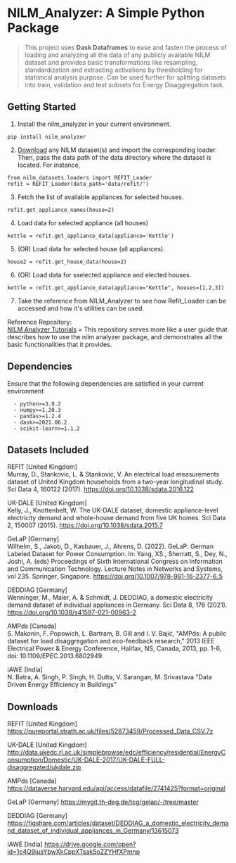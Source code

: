 
# NILM_Analyzer: A Simple Python Package
> This project uses **Dask Dataframes** to ease and fasten the process of loading and analyzing all the data of any publicly available NILM dataset and provides basic transformations like resampling, standardization and extracting activations by thresholding for statistical analysis purpose. Can be used further for splitting datasets into train, validation and test subsets for Energy Disaggregation task. 

## Getting Started
1) Install the nilm_analyzer in your current environment.
```
pip install nilm_analyzer
```

2) [Download](#downloads) any NILM dataset(s) and import the corresponding loader. Then, pass the data path of the data directory where the dataset is located. For instance,
```
from nilm_datasets.loaders import REFIT_Loader
refit = REFIT_Loader(data_path='data/refit/')
```
3) Fetch the list of available appliances for selected houses.
```
refit.get_appliance_names(house=2)
```
4) Load data for selected appliance (all houses)
```
kettle = refit.get_appliance_data(appliance='Kettle')
```
5) (OR) Load data for selected house (all appliances).
```
house2 = refit.get_house_data(house=2)
```
6) (OR) Load data for sselected appliance and elected houses.
```
kettle = refit.get_appliance_data(appliance="Kettle", houses=[1,2,3])
```
7) Take the reference from NILM_Analyzer to see how Refit_Loader can be accessed and how it's utilities can be used.

Reference Repository: <br />
[NILM Analyzer Tutorials](https://github.com/mahnoor-shahid/nilm_analyzer_tutorials) = This repository serves more like a user guide that describes how to use the nilm analyzer package, and demonstrates all the basic functionalities that it provides.


## Dependencies
Ensure that the following dependencies are satisfied in your current environment 
```  
  - python>=3.9.2
  - numpy>=1.20.3
  - pandas>=1.2.4
  - dask>=2021.06.2
  - scikit-learn>=1.1.2
```


## Datasets Included
REFIT [United Kingdom] <br />
Murray, D., Stankovic, L. & Stankovic, V. An electrical load measurements dataset of United Kingdom households from a two-year longitudinal study. Sci Data 4, 160122 (2017). https://doi.org/10.1038/sdata.2016.122 <br />

UK-DALE [United Kingdom] <br />
Kelly, J., Knottenbelt, W. The UK-DALE dataset, domestic appliance-level electricity demand and whole-house demand from five UK homes. Sci Data 2, 150007 (2015). https://doi.org/10.1038/sdata.2015.7 <br />

GeLaP [Germany] <br />
Wilhelm, S., Jakob, D., Kasbauer, J., Ahrens, D. (2022). GeLaP: German Labeled Dataset for Power Consumption. In: Yang, XS., Sherratt, S., Dey, N., Joshi, A. (eds) Proceedings of Sixth International Congress on Information and Communication Technology. Lecture Notes in Networks and Systems, vol 235. Springer, Singapore. https://doi.org/10.1007/978-981-16-2377-6_5 <br />

DEDDIAG [Germany] <br />
Wenninger, M., Maier, A. & Schmidt, J. DEDDIAG, a domestic electricity demand dataset of individual appliances in Germany. Sci Data 8, 176 (2021). https://doi.org/10.1038/s41597-021-00963-2 <br />

AMPds [Canada] <br />
S. Makonin, F. Popowich, L. Bartram, B. Gill and I. V. Bajić, "AMPds: A public dataset for load disaggregation and eco-feedback research," 2013 IEEE Electrical Power & Energy Conference, Halifax, NS, Canada, 2013, pp. 1-6, doi: 10.1109/EPEC.2013.6802949. <br />

iAWE [India] <br />
N. Batra, A. Singh, P. Singh, H. Dutta, V. Sarangan, M. Srivastava "Data Driven Energy Efficiency in Buildings"


## Downloads
REFIT [United Kingdom]
https://pureportal.strath.ac.uk/files/52873459/Processed_Data_CSV.7z

UK-DALE [United Kingdom]
http://data.ukedc.rl.ac.uk/simplebrowse/edc/efficiency/residential/EnergyConsumption/Domestic/UK-DALE-2017/UK-DALE-FULL-disaggregated/ukdale.zip

AMPds [Canada]
https://dataverse.harvard.edu/api/access/datafile/2741425?format=original

GeLaP [Germany]
https://mygit.th-deg.de/tcg/gelap/-/tree/master

DEDDIAG [Germany]
https://figshare.com/articles/dataset/DEDDIAG_a_domestic_electricity_demand_dataset_of_individual_appliances_in_Germany/13615073

iAWE [India]
https://drive.google.com/open?id=1c4Q9iusYbwXkCppXTsak5oZZYHfXPmnp


